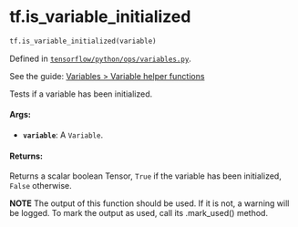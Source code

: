 <div itemscope itemtype="http://developers.google.com/ReferenceObject">
<meta itemprop="name" content="tf.is_variable_initialized" />
</div>

# tf.is_variable_initialized

``` python
tf.is_variable_initialized(variable)
```



Defined in [`tensorflow/python/ops/variables.py`](https://www.tensorflow.org/code/tensorflow/python/ops/variables.py).

See the guide: [Variables > Variable helper functions](../../../api_guides/python/state_ops.md#Variable_helper_functions)

Tests if a variable has been initialized.

#### Args:

* <b>`variable`</b>: A `Variable`.


#### Returns:

  Returns a scalar boolean Tensor, `True` if the variable has been
  initialized, `False` otherwise.


**NOTE** The output of this function should be used.  If it is not, a warning will be logged.  To mark the output as used, call its .mark_used() method.
